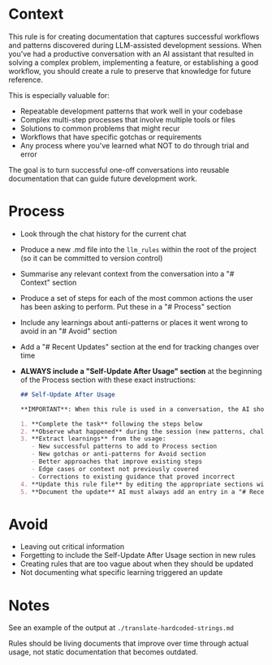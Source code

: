 # Context

This rule is for creating documentation that captures successful workflows and patterns discovered during LLM-assisted development sessions. When you've had a productive conversation with an AI assistant that resulted in solving a complex problem, implementing a feature, or establishing a good workflow, you should create a rule to preserve that knowledge for future reference.

This is especially valuable for:

- Repeatable development patterns that work well in your codebase
- Complex multi-step processes that involve multiple tools or files
- Solutions to common problems that might recur
- Workflows that have specific gotchas or requirements
- Any process where you've learned what NOT to do through trial and error

The goal is to turn successful one-off conversations into reusable documentation that can guide future development work.

# Process

- Look through the chat history for the current chat
- Produce a new .md file into the `llm_rules` within the root of the project (so it can be committed to version control)
- Summarise any relevant context from the conversation into a "# Context" section
- Produce a set of steps for each of the most common actions the user has been asking to perform. Put these in a "# Process" section
- Include any learnings about anti-patterns or places it went wrong to avoid in an "# Avoid" section
- Add a "# Recent Updates" section at the end for tracking changes over time
- **ALWAYS include a "Self-Update After Usage" section** at the beginning of the Process section with these exact instructions:

  ```markdown
  ## Self-Update After Usage

  **IMPORTANT**: When this rule is used in a conversation, the AI should:

  1. **Complete the task** following the steps below
  2. **Observe what happened** during the session (new patterns, challenges, solutions)
  3. **Extract learnings** from the usage:
     - New successful patterns to add to Process section
     - New gotchas or anti-patterns for Avoid section
     - Better approaches that improve existing steps
     - Edge cases or context not previously covered
     - Corrections to existing guidance that proved incorrect
  4. **Update this rule file** by editing the appropriate sections with the new learnings
  5. **Document the update** AI must always add an entry in a "# Recent Updates" section with session date and what was learned
  ```

# Avoid

- Leaving out critical information
- Forgetting to include the Self-Update After Usage section in new rules
- Creating rules that are too vague about when they should be updated
- Not documenting what specific learning triggered an update

# Notes

See an example of the output at `./translate-hardcoded-strings.md`

Rules should be living documents that improve over time through actual usage, not static documentation that becomes outdated.

